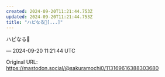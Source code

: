 ```yaml
---
created: 2024-09-20T11:21:44.753Z
updated: 2024-09-20T11:21:44.753Z
title: "ハピなる💖[...]"
---
```


<p>ハピなる💖</p>

&mdash; 2024-09-20 11:21:44 UTC

Original URL: https://mastodon.social/@sakuramochi0/113169616388303680
